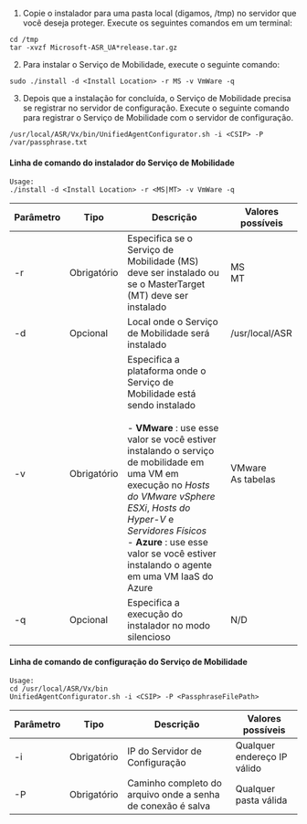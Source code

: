 1. Copie o instalador para uma pasta local (digamos, /tmp) no servidor que você deseja proteger. Execute os seguintes comandos em um terminal:
  ```
  cd /tmp
  tar -xvzf Microsoft-ASR_UA*release.tar.gz
  ```
2. Para instalar o Serviço de Mobilidade, execute o seguinte comando:

  ```
  sudo ./install -d <Install Location> -r MS -v VmWare -q
  ```
3. Depois que a instalação for concluída, o Serviço de Mobilidade precisa se registrar no servidor de configuração. Execute o seguinte comando para registrar o Serviço de Mobilidade com o servidor de configuração.

  ```
  /usr/local/ASR/Vx/bin/UnifiedAgentConfigurator.sh -i <CSIP> -P /var/passphrase.txt
  ```

#### <a name="mobility-service-installer-command-line"></a>Linha de comando do instalador do Serviço de Mobilidade

```
Usage:
./install -d <Install Location> -r <MS|MT> -v VmWare -q
```

|Parâmetro|Tipo|Descrição|Valores possíveis|
|-|-|-|-|
|-r |Obrigatório|Especifica se o Serviço de Mobilidade (MS) deve ser instalado ou se o MasterTarget (MT) deve ser instalado|MS </br> MT|
|-d |Opcional|Local onde o Serviço de Mobilidade será instalado|/usr/local/ASR|
|-v|Obrigatório|Especifica a plataforma onde o Serviço de Mobilidade está sendo instalado </br> </br>- **VMware** : use esse valor se você estiver instalando o serviço de mobilidade em uma VM em execução no *Hosts do VMware vSphere ESXi*, *Hosts do Hyper-V* e *Servidores Físicos* </br> - **Azure** : use esse valor se você estiver instalando o agente em uma VM IaaS do Azure| VMware </br> As tabelas|
|-q|Opcional|Especifica a execução do instalador no modo silencioso| N/D |


#### <a name="mobility-service-configuration-command-line"></a>Linha de comando de configuração do Serviço de Mobilidade

```
Usage:
cd /usr/local/ASR/Vx/bin
UnifiedAgentConfigurator.sh -i <CSIP> -P <PassphraseFilePath>
```

|Parâmetro|Tipo|Descrição|Valores possíveis|
|-|-|-|-|
|-i |Obrigatório|IP do Servidor de Configuração|Qualquer endereço IP válido|
|-P |Obrigatório|Caminho completo do arquivo onde a senha de conexão é salva|Qualquer pasta válida|
